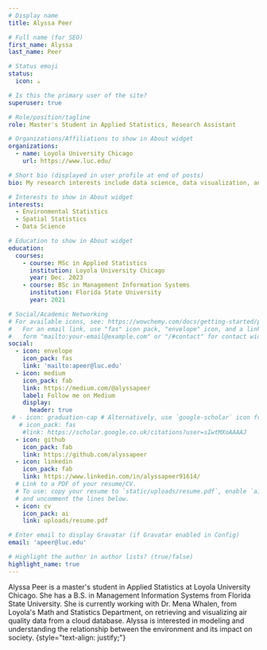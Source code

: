 ```yaml
---
# Display name
title: Alyssa Peer

# Full name (for SEO)
first_name: Alyssa
last_name: Peer

# Status emoji
status:
  icon: ☕️

# Is this the primary user of the site?
superuser: true

# Role/position/tagline
role: Master's Student in Applied Statistics, Research Assistant

# Organizations/Affiliations to show in About widget
organizations:
  - name: Loyola University Chicago
    url: https://www.luc.edu/

# Short bio (displayed in user profile at end of posts)
bio: My research interests include data science, data visualization, and spatial statistics.

# Interests to show in About widget
interests:
  - Environmental Statistics
  - Spatial Statistics
  - Data Science

# Education to show in About widget
education:
  courses:
    - course: MSc in Applied Statistics
      institution: Loyola University Chicago
      year: Dec. 2023
    - course: BSc in Management Information Systems
      institution: Florida State University
      year: 2021

# Social/Academic Networking
# For available icons, see: https://wowchemy.com/docs/getting-started/page-builder/#icons
#   For an email link, use "fas" icon pack, "envelope" icon, and a link in the
#   form "mailto:your-email@example.com" or "/#contact" for contact widget.
social:
  - icon: envelope
    icon_pack: fas
    link: 'mailto:apeer@luc.edu'
  - icon: medium
    icon_pack: fab
    link: https://medium.com/@alyssapeer
    label: Follow me on Medium
    display:
      header: true
 # - icon: graduation-cap # Alternatively, use `google-scholar` icon from `ai` icon pack
   # icon_pack: fas
    #link: https://scholar.google.co.uk/citations?user=sIwtMXoAAAAJ
  - icon: github
    icon_pack: fab
    link: https://github.com/alyssapeer
  - icon: linkedin
    icon_pack: fab
    link: https://www.linkedin.com/in/alyssapeer91614/
  # Link to a PDF of your resume/CV.
  # To use: copy your resume to `static/uploads/resume.pdf`, enable `ai` icons in `params.yaml`,
  # and uncomment the lines below.
  - icon: cv
    icon_pack: ai
    link: uploads/resume.pdf

# Enter email to display Gravatar (if Gravatar enabled in Config)
email: 'apeer@luc.edu'

# Highlight the author in author lists? (true/false)
highlight_name: true
---
```


Alyssa Peer is a master's student in Applied Statistics at Loyola University Chicago. She has a B.S. in Management Information Systems from Florida State University. She is currently working with Dr. Mena Whalen, from Loyola's Math and Statistics Department, on retrieving and visualizing air quality data from a cloud database. Alyssa is interested in modeling and understanding the relationship between the environment and its impact on society.
{style="text-align: justify;"}
